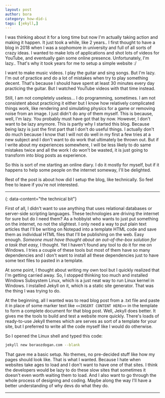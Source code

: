 ```yaml
---
layout: post
author: bora
category: how-did-i
tags: [jekyll,]
---
```

I was thinking about it for a long time but now I'm actually taking action and making it happen. It just took a while, like 2 years.. I first thought to have a blog in 2018 when I was a sophomore in university and full of all sorts of crazy ideas. I wanted to make lots of applications and shot lots of videos for YouTube, and eventually gain some online presence. Unfortunately, I'm lazy.. That's why it took years for me to setup a simple website :/

I want to make music videos. I play the guitar and sing songs. But I'm lazy. I'm out of practice and do a lot of mistakes when try to play something decent. That's because I should have spent at least 30 minutes every day practicing the guitar. But I watched YouTube videos with that time instead.

Still, I am not completely useless... I do programming, sometimes. I am not consistent about practicing it either but I know how relatively complicated things work, like rendering and simulating physics for a game or removing noise from an image. I just didn't do any of them myself. This is because, well, I'm lazy. You probably must have got that by now. However, I don't want to be lazy anymore. This is partly why I started this blog. Because being lazy is just the first part that I don't do useful things. I actually don't do much because I know that I will not do well in my first a few tries at a new subject and I don't want to do work that ultimately be thrown out. But if I write about my experiences somewhere, I will be less likely to do same mistakes twice and all the work I do won't be wasted, it is just going to transform into blog posts as experience. 

So this is sort of me starting an online diary. I do it mostly for myself, but if it happens to help some people on the internet someway, I'll be delighted.

Rest of the post is about how did I setup the blog, like technically. So feel free to leave if you're not interested.

---
{: data-content="the technical bit"}

First of all, I didn't want to use anything that uses relational databases or server-side scripting languages. These technologies are driving the internet for sure but do I need them? As a hobbyist who  wants to just put something on the internet, no not the slightest. I only need a way to put plain text articles that I'll be writing on Notepad into a template HTML code and save them as individual HTML files that I'll be publishing on the web. Easy enough. _Someone must have thought about an out-of-the-box solution for a task that easy,_ I thought. Yet I haven't found any tool to do it for me on Windows. I tries a couple of these tools but most of them have so many dependencies and I don't want to install all these dependencies just to have some text files to pasted in a template.

At some point, I thought about writing my own tool but I quickly realized that I'm getting carried away. So, I stopped thinking too much and installed Windows Subsystem Linux, which is a just neat way to run Linux kernel in Windows. I installed Jekyll on it, which is a static site generator. That was the thing I was trying to do.

At the beginning, all I wanted was to read blog post from a .txt file and paste it in place of some marker text like `<<INSERT CONTENT HERE>>` in the template to form a complete document for that blog post. Well, Jekyll does better. It gives me the tools to build and test a website more quickly. There's loads of ready-to-use Jekyll themes which are serves as sort of a template for your site, but I preferred to write all the code myself like I would do otherwise.

So I opened the Linux shell and typed this code:
```sh
jekyll new boraozdogan.com --blank
```

That gave me a basic setup. No themes, no pre-decided stuff like how my pages should look like. That is what I wanted. Because I hate when websites take ages to load and I don't want to have one of that sites. I think the developers would be lazy to do these slow sites that sometimes it doesn't even worth waiting them to load. And I also want to go through the whole process of designing and coding. Maybe along the way I'll have a better understanding of why devs do what they do.

---

